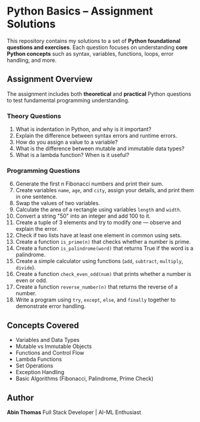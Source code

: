 # Python Basics – Assignment Solutions

This repository contains my solutions to a set of **Python foundational questions and exercises**. Each question focuses on understanding **core Python concepts** such as syntax, variables, functions, loops, error handling, and more.

## Assignment Overview

The assignment includes both **theoretical** and **practical** Python questions to test fundamental programming understanding.

### Theory Questions

1. What is indentation in Python, and why is it important?
2. Explain the difference between syntax errors and runtime errors.
3. How do you assign a value to a variable?
4. What is the difference between mutable and immutable data types?
5. What is a lambda function? When is it useful?

### Programming Questions

6. Generate the first n Fibonacci numbers and print their sum.
7. Create variables `name`, `age`, and `city`, assign your details, and print them in one sentence.
8. Swap the values of two variables.
9. Calculate the area of a rectangle using variables `length` and `width`.
10. Convert a string "50" into an integer and add 100 to it.
11. Create a tuple of 3 elements and try to modify one — observe and explain the error.
12. Check if two lists have at least one element in common using sets.
13. Create a function `is_prime(n)` that checks whether a number is prime.
14. Create a function `is_palindrome(word)` that returns True if the word is a palindrome.
15. Create a simple calculator using functions (`add`, `subtract`, `multiply`, `divide`).
16. Create a function `check_even_odd(num)` that prints whether a number is even or odd.
17. Create a function `reverse_number(n)` that returns the reverse of a number.
18. Write a program using `try`, `except`, `else`, and `finally` together to demonstrate error handling.

## Concepts Covered

* Variables and Data Types
* Mutable vs Immutable Objects
* Functions and Control Flow
* Lambda Functions
* Set Operations
* Exception Handling
* Basic Algorithms (Fibonacci, Palindrome, Prime Check)

## Author

**Abin Thomas**
Full Stack Developer | AI-ML Enthusiast
